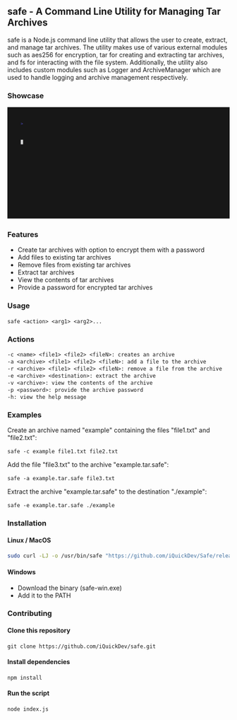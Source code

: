 ## safe - A Command Line Utility for Managing Tar Archives

safe is a Node.js command line utility that allows the user to create, extract, and manage tar archives. The utility makes use of various external modules such as aes256 for encryption, tar for creating and extracting tar archives, and fs for interacting with the file system. Additionally, the utility also includes custom modules such as Logger and ArchiveManager which are used to handle logging and archive management respectively.

### Showcase
![showcase](./media/showcase.gif)

### Features
- Create tar archives with option to encrypt them with a password
- Add files to existing tar archives
- Remove files from existing tar archives
- Extract tar archives
- View the contents of tar archives
- Provide a password for encrypted tar archives

### Usage
    safe <action> <arg1> <arg2>...

### Actions
    -c <name> <file1> <file2> <fileN>: creates an archive
    -a <archive> <file1> <file2> <fileN>: add a file to the archive
    -r <archive> <file1> <file2> <fileN>: remove a file from the archive
    -e <archive> <destination>: extract the archive
    -v <archive>: view the contents of the archive
    -p <password>: provide the archive password
    -h: view the help message

### Examples

Create an archive named "example" containing the files "file1.txt" and "file2.txt":

    safe -c example file1.txt file2.txt

Add the file "file3.txt" to the archive "example.tar.safe":

    safe -a example.tar.safe file3.txt

Extract the archive "example.tar.safe" to the destination "./example":

    safe -e example.tar.safe ./example

### Installation
 #### Linux / MacOS
 ```sh
 sudo curl -LJ -o /usr/bin/safe "https://github.com/iQuickDev/Safe/releases/download/v1.0/safe-linux" && sudo chmod 0775 /usr/bin/safe
 ```
#### Windows
- Download the binary (safe-win.exe)
- Add it to the PATH

### Contributing

#### Clone this repository

    git clone https://github.com/iQuickDev/safe.git

#### Install dependencies

    npm install

#### Run the script

    node index.js
